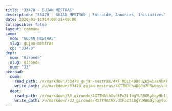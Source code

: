 ```yaml
---
title: "33470 - GUJAN MESTRAS"
description: "33470 - GUJAN MESTRAS | Entraide, Annonces, Initiatives"
date: 2020-01-11T14:09:21+09:00
collapsible: false
layout: commune
comm:
  nom: "GUJAN MESTRAS"
  slug: gujan-mestras
  cp: "33470"
dept:
  nom: "Gironde"
  slug: gironde
  num: "33"
peerpad:
  comm:
    read_path: /r/markdown/33470_gujan-mestras/4XTTMDLh4D88uZU5wbasVbKL6JgcmMW93ehWdBSvPnzWpgrto
    write_path: /w/markdown/33470_gujan-mestras/4XTTMDLh4D88uZU5wbasVbKL6JgcmMW93ehWdBSvPnzWpgrto-K3TgUPSWKA3gbUS2KRN99GiogRW8zMaHgrL3i58u6kESmXe9WVrD4FracpYubstA95jPP3ypNRJpMXYemmNrUnGE2Lmt1dNAseKbL6Cc2qNMZB7VPMA7UM9hPouWcD29oVT2unDD
  dept:
    read_path: /r/markdown/33_gironde/4XTTMAthXvdtPoZt1bgYUR8GBybqy9b1tLUaaKDw5iKj57LRt
    write_path: /w/markdown/33_gironde/4XTTMAthXvdtPoZt1bgYUR8GBybqy9b1tLUaaKDw5iKj57LRt-K3TgU8ogmN5s8hbKrZhkV9P1KQiFepNWXjoYRvdMTW1jt7eRXTmrjG677tN9mcUTsALjzYGgb8mvcrYPJn2Jd8cTiBmF9aZcbgdcQL1kzCPJnSf6X8tpEcGPdTr5qT6cQqEpt6oQ
---
```


